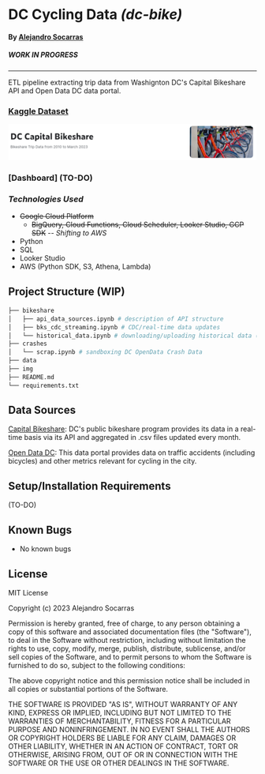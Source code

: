 # DC Cycling Data _(dc-bike)_

#### By [Alejandro Socarras](https://alexsocarras.com)

##### ***WORK IN PROGRESS***

--- 

ETL pipeline extracting trip data from Washignton DC's Capital Bikeshare API and Open Data DC data portal.

### [Kaggle Dataset](https://www.kaggle.com/datasets/alexsocarras/dc-capital-bikeshare)

![kaggle-dataset-thumbnail](./img/kaggle_thumbnail.png)

### [Dashboard] (TO-DO)

### _**Technologies Used**_ 
* ~~Google Cloud Platform~~
  * ~~BigQuery, Cloud Functions, Cloud Scheduler, Looker Studio, GCP SDK~~ -- *Shifting to AWS*
* Python 
* SQL
* Looker Studio
* AWS (Python SDK, S3, Athena, Lambda)
  
## Project Structure (WIP)
```bash
├── bikeshare 
│   ├── api_data_sources.ipynb # description of API structure 
│   ├── bks_cdc_streaming.ipynb # CDC/real-time data updates 
│   └── historical_data.ipynb # downloading/uploading historical data (see Kaggle)
├── crashes 
│   └── scrap.ipynb # sandboxing DC OpenData Crash Data 
├── data 
├── img 
├── README.md
└── requirements.txt
```

## Data Sources
[Capital Bikeshare](https://capitalbikeshare.com/system-data): DC's public bikeshare program provides its data in a real-time basis via its API and aggregated in .csv files updated every month.

[Open Data DC](https://opendata.dc.gov/): This data portal provides data on traffic accidents (including bicycles) and other metrics relevant for cycling in the city. 

## Setup/Installation Requirements

(TO-DO)

## Known Bugs

* No known bugs


## License

MIT License

Copyright (c) 2023 Alejandro Socarras

Permission is hereby granted, free of charge, to any person obtaining a copy of this software and associated documentation files (the "Software"), to deal in the Software without restriction, including without limitation the rights to use, copy, modify, merge, publish, distribute, sublicense, and/or sell copies of the Software, and to permit persons to whom the Software is furnished to do so, subject to the following conditions:

The above copyright notice and this permission notice shall be included in all copies or substantial portions of the Software.

THE SOFTWARE IS PROVIDED "AS IS", WITHOUT WARRANTY OF ANY KIND, EXPRESS OR IMPLIED, INCLUDING BUT NOT LIMITED TO THE WARRANTIES OF MERCHANTABILITY, FITNESS FOR A PARTICULAR PURPOSE AND NONINFRINGEMENT. IN NO EVENT SHALL THE AUTHORS OR COPYRIGHT HOLDERS BE LIABLE FOR ANY CLAIM, DAMAGES OR OTHER LIABILITY, WHETHER IN AN ACTION OF CONTRACT, TORT OR OTHERWISE, ARISING FROM, OUT OF OR IN CONNECTION WITH THE SOFTWARE OR THE USE OR OTHER DEALINGS IN THE SOFTWARE.

</br>
